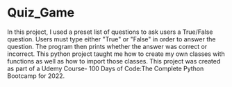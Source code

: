 # Quiz_Game 
In this project, I used a preset list of questions to ask users a True/False question. Users must type either "True" or "False" in order to answer the question. The program then prints whether the answer was correct or incorrect. This python project taught me how to create my own classes with functions as well as how to import those classes.  This project was created as part of a Udemy Course- 100 Days of Code:The Complete Python Bootcamp for 2022.

